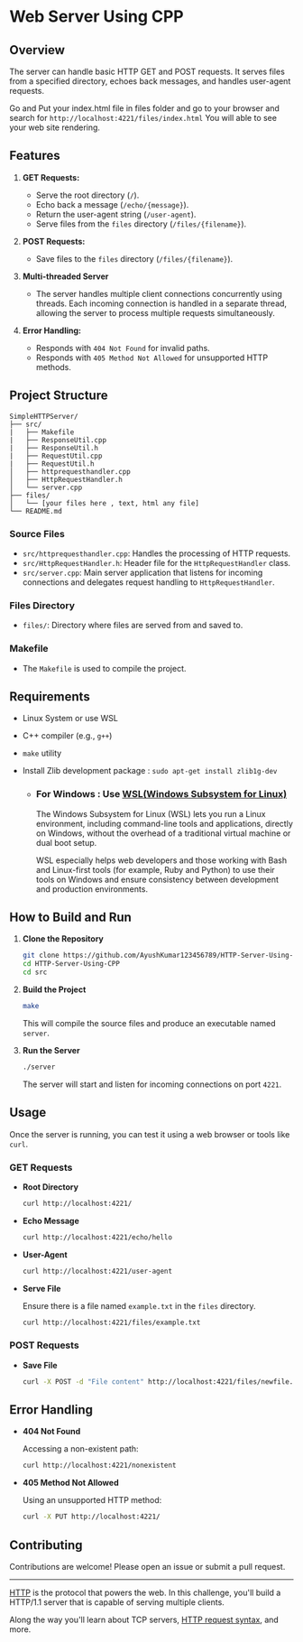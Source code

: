 # Web Server Using CPP

## Overview

The server can handle basic HTTP GET and POST requests. It serves files from a specified directory, echoes back messages, and handles user-agent requests.

Go and Put your index.html file in files folder and go to your browser and search for `http://localhost:4221/files/index.html` You will able to see your web site rendering.

## Features

1. **GET Requests:**

   - Serve the root directory (`/`).
   - Echo back a message (`/echo/{message}`).
   - Return the user-agent string (`/user-agent`).
   - Serve files from the `files` directory (`/files/{filename}`).

2. **POST Requests:**

   - Save files to the `files` directory (`/files/{filename}`).

3. **Multi-threaded Server**

   - The server handles multiple client connections concurrently using threads. Each incoming connection is handled in a separate thread, allowing the server to process multiple requests simultaneously.

4. **Error Handling:**
   - Responds with `404 Not Found` for invalid paths.
   - Responds with `405 Method Not Allowed` for unsupported HTTP methods.

## Project Structure

```
SimpleHTTPServer/
├── src/
|   ├── Makefile
|   ├── ResponseUtil.cpp
|   ├── ResponseUtil.h
|   ├── RequestUtil.cpp
|   ├── RequestUtil.h
│   ├── httprequesthandler.cpp
│   ├── HttpRequestHandler.h
│   └── server.cpp
├── files/
│   └── [your files here , text, html any file]
└── README.md
```

### Source Files

- `src/httprequesthandler.cpp`: Handles the processing of HTTP requests.
- `src/HttpRequestHandler.h`: Header file for the `HttpRequestHandler` class.
- `src/server.cpp`: Main server application that listens for incoming connections and delegates request handling to `HttpRequestHandler`.

### Files Directory

- `files/`: Directory where files are served from and saved to.

### Makefile

- The `Makefile` is used to compile the project.

## Requirements

- Linux System or use WSL
- C++ compiler (e.g., `g++`)
- `make` utility
- Install Zlib development package : `sudo apt-get install zlib1g-dev`

  - ### For Windows : Use [WSL(Windows Subsystem for Linux)](<https://code.visualstudio.com/learn/develop-cloud/wsl#:~:text=The%20Windows%20Subsystem%20for%20Linux%20(WSL)%20lets%20you%20run%20a,machine%20or%20dual%20boot%20setup.>)

    The Windows Subsystem for Linux (WSL) lets you run a Linux environment, including command-line tools and applications, directly on Windows, without the overhead of a traditional virtual machine or dual boot setup.

    WSL especially helps web developers and those working with Bash and Linux-first tools (for example, Ruby and Python) to use their tools on Windows and ensure consistency between development and production environments.

## How to Build and Run

1. **Clone the Repository**

   ```sh
   git clone https://github.com/AyushKumar123456789/HTTP-Server-Using-CPP.git
   cd HTTP-Server-Using-CPP
   cd src
   ```

2. **Build the Project**

   ```sh
   make
   ```

   This will compile the source files and produce an executable named `server`.

3. **Run the Server**

   ```sh
   ./server
   ```

   The server will start and listen for incoming connections on port `4221`.

## Usage

Once the server is running, you can test it using a web browser or tools like `curl`.

### GET Requests

- **Root Directory**

  ```sh
  curl http://localhost:4221/
  ```

- **Echo Message**

  ```sh
  curl http://localhost:4221/echo/hello
  ```

- **User-Agent**

  ```sh
  curl http://localhost:4221/user-agent
  ```

- **Serve File**

  Ensure there is a file named `example.txt` in the `files` directory.

  ```sh
  curl http://localhost:4221/files/example.txt
  ```

### POST Requests

- **Save File**

  ```sh
  curl -X POST -d "File content" http://localhost:4221/files/newfile.txt
  ```

## Error Handling

- **404 Not Found**

  Accessing a non-existent path:

  ```sh
  curl http://localhost:4221/nonexistent
  ```

- **405 Method Not Allowed**

  Using an unsupported HTTP method:

  ```sh
  curl -X PUT http://localhost:4221/
  ```

## Contributing

Contributions are welcome! Please open an issue or submit a pull request.

---


[HTTP](https://en.wikipedia.org/wiki/Hypertext_Transfer_Protocol) is the
protocol that powers the web. In this challenge, you'll build a HTTP/1.1 server
that is capable of serving multiple clients.

Along the way you'll learn about TCP servers,
[HTTP request syntax](https://www.w3.org/Protocols/rfc2616/rfc2616-sec5.html),
and more.
